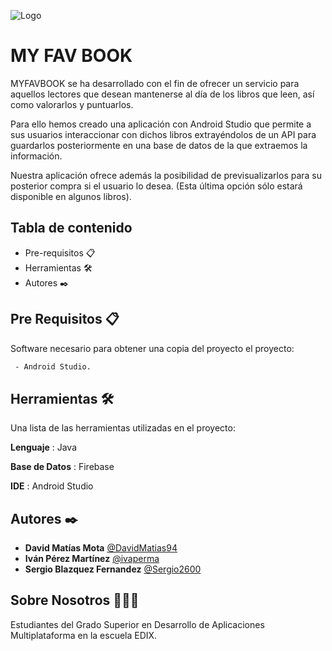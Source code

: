![Logo](https://i.postimg.cc/GhV8vFTb/logo.png)


# MY FAV BOOK 

MYFAVBOOK se ha desarrollado con el fin de ofrecer un servicio para aquellos lectores que desean mantenerse al día de los libros que leen, así como valorarlos y puntuarlos.

Para ello hemos creado una aplicación con Android Studio que permite a sus usuarios interaccionar con dichos libros extrayéndolos de un API para guardarlos posteriormente en una base de datos de la que extraemos la información.

Nuestra aplicación ofrece además la posibilidad de previsualizarlos para su posterior compra si el usuario lo desea. (Esta última opción sólo estará disponible en algunos libros).
## Tabla de contenido
- Pre-requisitos 📋
- Herramientas 🛠️
- Autores ✒️




## Pre Requisitos 📋

Software necesario para obtener una copia del proyecto el proyecto:

```bash
 - Android Studio.  

```
    
##  Herramientas  🛠
Una lista de las herramientas utilizadas en el proyecto:

**Lenguaje** : Java 

**Base de Datos** : Firebase

**IDE** :   Android Studio



## Autores ✒️

- **David Matías Mota** [@DavidMatias94](https://github.com/DavidMatias94)
- **Iván Pérez Martínez** [@ivaperma](https://github.com/ivaperma)
- **Sergio Blazquez Fernandez**  [@Sergio2600](https://github.com/Sergio2600)


##  Sobre Nosotros 👨🏽‍💻
Estudiantes del Grado Superior en Desarrollo de Aplicaciones Multiplataforma en la escuela EDIX.
